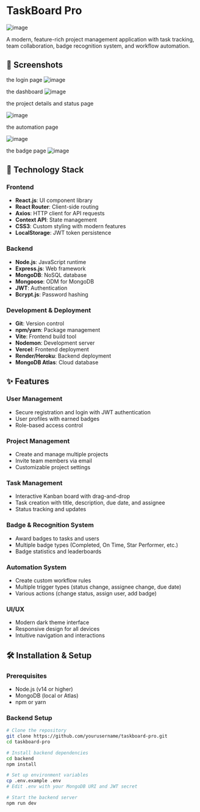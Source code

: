 # TaskBoard Pro

![image](https://github.com/user-attachments/assets/61ef8ab1-e2e1-4823-994c-86554d2d4aab)


A modern, feature-rich project management application with task tracking, team collaboration, badge recognition system, and workflow automation.

## 📸 Screenshots
the login page 
![image](https://github.com/user-attachments/assets/b4224f27-204c-48be-9226-9ee529f5e171)

the dashboard 
![image](https://github.com/user-attachments/assets/a54501ff-9c91-4900-a9d9-479308323b6e)

the project details and status page 

![image](https://github.com/user-attachments/assets/f29e7b58-840f-4068-8ff3-71057a98d863)

the automation page 

![image](https://github.com/user-attachments/assets/e257ff0e-1fbf-4654-b801-49b2bd041bed)

the badge page
![image](https://github.com/user-attachments/assets/75fb9d16-21b5-457f-a1ff-5e847d6531cb)


## 🚀 Technology Stack

### Frontend
- **React.js**: UI component library
- **React Router**: Client-side routing
- **Axios**: HTTP client for API requests
- **Context API**: State management
- **CSS3**: Custom styling with modern features
- **LocalStorage**: JWT token persistence

### Backend
- **Node.js**: JavaScript runtime
- **Express.js**: Web framework
- **MongoDB**: NoSQL database
- **Mongoose**: ODM for MongoDB
- **JWT**: Authentication
- **Bcrypt.js**: Password hashing

### Development & Deployment
- **Git**: Version control
- **npm/yarn**: Package management
- **Vite**: Frontend build tool
- **Nodemon**: Development server
- **Vercel**: Frontend deployment
- **Render/Heroku**: Backend deployment
- **MongoDB Atlas**: Cloud database

## ✨ Features

### User Management
- Secure registration and login with JWT authentication
- User profiles with earned badges
- Role-based access control

### Project Management
- Create and manage multiple projects
- Invite team members via email
- Customizable project settings

### Task Management
- Interactive Kanban board with drag-and-drop
- Task creation with title, description, due date, and assignee
- Status tracking and updates

### Badge & Recognition System
- Award badges to tasks and users
- Multiple badge types (Completed, On Time, Star Performer, etc.)
- Badge statistics and leaderboards

### Automation System
- Create custom workflow rules
- Multiple trigger types (status change, assignee change, due date)
- Various actions (change status, assign user, add badge)

### UI/UX
- Modern dark theme interface
- Responsive design for all devices
- Intuitive navigation and interactions

## 🛠️ Installation & Setup

### Prerequisites
- Node.js (v14 or higher)
- MongoDB (local or Atlas)
- npm or yarn

### Backend Setup
```bash
# Clone the repository
git clone https://github.com/yourusername/taskboard-pro.git
cd taskboard-pro

# Install backend dependencies
cd backend
npm install

# Set up environment variables
cp .env.example .env
# Edit .env with your MongoDB URI and JWT secret

# Start the backend server
npm run dev
